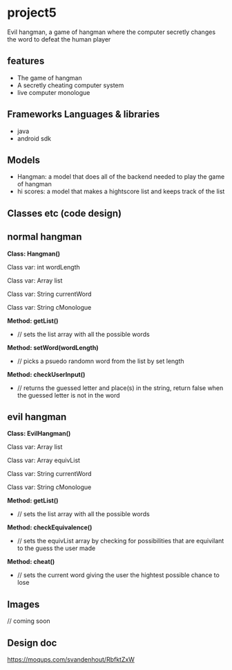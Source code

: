 project5
========

Evil hangman, a game of hangman where the computer secretly changes the word to defeat the human player

features
--------

- The game of hangman
- A secretly cheating computer system
- live computer monologue

Frameworks Languages & libraries
--------------------------------

- java
- android sdk

Models
------

- Hangman: a model that does all of the backend needed to play the game of hangman
- hi scores: a model that makes a hightscore list and keeps track of the list

Classes etc (code design)
-------------------------

normal hangman
--------------

**Class:              Hangman()**

Class var:          int wordLength

Class var:          Array list

Class var:          String currentWord

Class var:          String cMonologue


**Method:             getList()**

* // sets the list array with all the possible words

**Method:             setWord(wordLength)**

* // picks a psuedo randomn word from the list by set length

**Method:             checkUserInput()**

* // returns the guessed letter and place(s) in the string, return false when the guessed letter is not in the word

evil hangman
------------

**Class:              EvilHangman()**

Class var:          Array list

Class var:          Array equivList

Class var:          String currentWord

Class var:          String cMonologue


**Method:             getList()**

* // sets the list array with all the possible words

**Method:             checkEquivalence()**

* // sets the equivList array by checking for possibilities that are equivilant to the guess the user made

**Method:             cheat()**

* // sets the current word giving the user the hightest possible chance to lose


Images
------

// coming soon


Design doc
----------

https://moqups.com/svandenhout/RbfktZxW
